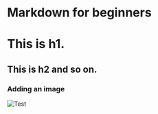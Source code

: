 # Markdown for beginners
# This is h1.
## This is h2 and so on.

### Adding an image
![Test](https://upload.wikimedia.org/wikipedia/commons/thumb/2/2f/Google_2015_logo.svg/360px-Google_2015_logo.svg.png)
